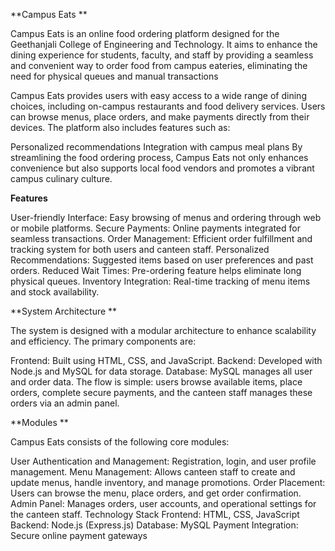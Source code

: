 **Campus Eats
**

Campus Eats is an online food ordering platform designed for the Geethanjali College of Engineering and Technology. It aims to enhance the dining experience for students, faculty, and staff by providing a seamless and convenient way to order food from campus eateries, eliminating the need for physical queues and manual transactions

Campus Eats provides users with easy access to a wide range of dining choices, including on-campus restaurants and food delivery services. Users can browse menus, place orders, and make payments directly from their devices. The platform also includes features such as:

Personalized recommendations
Integration with campus meal plans
By streamlining the food ordering process, Campus Eats not only enhances convenience but also supports local food vendors and promotes a vibrant campus culinary culture.

**Features**

User-friendly Interface: Easy browsing of menus and ordering through web or mobile platforms.
Secure Payments: Online payments integrated for seamless transactions.
Order Management: Efficient order fulfillment and tracking system for both users and canteen staff.
Personalized Recommendations: Suggested items based on user preferences and past orders.
Reduced Wait Times: Pre-ordering feature helps eliminate long physical queues.
Inventory Integration: Real-time tracking of menu items and stock availability.

**System Architecture
**

The system is designed with a modular architecture to enhance scalability and efficiency. The primary components are:

Frontend: Built using HTML, CSS, and JavaScript.
Backend: Developed with Node.js and MySQL for data storage.
Database: MySQL manages all user and order data.
The flow is simple: users browse available items, place orders, complete secure payments, and the canteen staff manages these orders via an admin panel.

**Modules
**

Campus Eats consists of the following core modules:

User Authentication and Management:
Registration, login, and user profile management.
Menu Management:
Allows canteen staff to create and update menus, handle inventory, and manage promotions.
Order Placement:
Users can browse the menu, place orders, and get order confirmation.
Admin Panel:
Manages orders, user accounts, and operational settings for the canteen staff.
Technology Stack
Frontend: HTML, CSS, JavaScript
Backend: Node.js (Express.js)
Database: MySQL
Payment Integration: Secure online payment gateways
